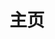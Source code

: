 ---
home: true
icon: home
title: 主页
heroImage: /assets/img/cloud.jpg
heroText: Java全栈开发笔记
tagline:  Java全栈工程师开发笔记及所需掌握的相关开发工具及内容.
actions:
- text: 开始阅读 💡
  link: /demo/
  type: primary

- text: 文档
  link: /guide/

features:
- title: 常用开发工具
  icon: tool
  details: 介绍一些常用的Java及前端开发工具及其使用技巧.
  link: https://theme-hope.vuejs.press/guide/markdown/

- title: 版本控制
  icon: git
  details: 版本控制及相关工具的使用（以git为主）.
  link: https://theme-hope.vuejs.press/guide/layout/slides.html

- title: Linux常用命令
  icon: linux
  details: 了解一些开发过程中常用的Linux命令和工具.
  link: https://theme-hope.vuejs.press/guide/layout/

- title: 软件测试
  icon: box
  details: 了解软件测试流程及所需相关工具及缺陷管理等相关流程.
  link: https://theme-hope.vuejs.press/guide/interface/theme-color.html

- title: 网络安全
  icon: safe
  details: 介绍一些常用的网络攻击手段（XSS，CSRF）及相关防范措施.
  link: https://theme-hope.vuejs.press/guide/interface/darkmode.html

- title: 部署和运维
  icon: loop
  details: 熟悉常用的部署及运维方法，了解并学会使用容器化及CI/CD相关工具.
  link: https://theme-hope.vuejs.press/guide/interface/accessibility.html

- title: 网络基础
  icon: network
  details: 熟悉基本的网络基础知识，如常用的网络协议，IP地址等相关内容.
  link: https://theme-hope.vuejs.press/guide/feature/encrypt.html

- title: 设计模式
  icon: symbol
  details: 了解不同类型的设计模式，并在适当的情况下应用它们，可以提高代码的质量和可维护性.
  link: https://theme-hope.vuejs.press/guide/feature/copy-code.html

- title: 公共笔记
  icon: others
  details: 记录一些常用的软件和工具的下载地址和使用技巧，以及一些不便分类的内容.
  link: https://theme-hope.vuejs.press/guide/advanced/pwa.html

- title: Theme Hope
  icon: more
  details: A VuePress theme with tons of features✨
  link: https://theme-hope.vuejs.press/zh/

copyright: false
footer: Theme by <a href="https://theme-hope.vuejs.press/" target="_blank">VuePress Theme Hope</a> | MIT Licensed, Copyright © 2019-present Mr.Hope
---